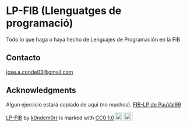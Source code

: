 # LP-FIB (Llenguatges de programació)

Todo lo que haga o haya hecho de Lenguajes de Programación en la FIB

## Contacto
jose.a.conde03@gmail.com


## Acknowledgments
Algun ejercicio estará copiado de aquí (no muchos).
[FIB-LP de PauVal99](https://github.com/PauVal99/FIB-LP)

 <p xmlns:cc="http://creativecommons.org/ns#" xmlns:dct="http://purl.org/dc/terms/"><a property="dct:title" rel="cc:attributionURL" href="https://github.com/k0ndem0rr/LP-FIB">LP-FIB</a> by <a rel="cc:attributionURL dct:creator" property="cc:attributionName" href="https://github.com/k0ndem0rr">k0ndem0rr</a> is marked with <a href="http://creativecommons.org/publicdomain/zero/1.0?ref=chooser-v1" target="_blank" rel="license noopener noreferrer" style="display:inline-block;">CC0 1.0<img style="height:22px!important;margin-left:3px;vertical-align:text-bottom;" src="https://mirrors.creativecommons.org/presskit/icons/cc.svg?ref=chooser-v1"><img style="height:22px!important;margin-left:3px;vertical-align:text-bottom;" src="https://mirrors.creativecommons.org/presskit/icons/zero.svg?ref=chooser-v1"></a></p> 
